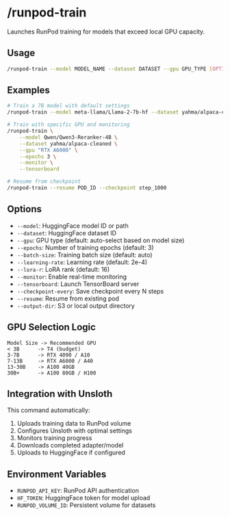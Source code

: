 # /runpod-train

Launches RunPod training for models that exceed local GPU capacity.

## Usage
```bash
/runpod-train --model MODEL_NAME --dataset DATASET --gpu GPU_TYPE [OPTIONS]
```

## Examples
```bash
# Train a 7B model with default settings
/runpod-train --model meta-llama/Llama-2-7b-hf --dataset yahma/alpaca-cleaned

# Train with specific GPU and monitoring
/runpod-train \
    --model Qwen/Qwen3-Reranker-4B \
    --dataset yahma/alpaca-cleaned \
    --gpu "RTX A6000" \
    --epochs 3 \
    --monitor \
    --tensorboard

# Resume from checkpoint
/runpod-train --resume POD_ID --checkpoint step_1000
```

## Options
- `--model`: HuggingFace model ID or path
- `--dataset`: HuggingFace dataset ID  
- `--gpu`: GPU type (default: auto-select based on model size)
- `--epochs`: Number of training epochs (default: 3)
- `--batch-size`: Training batch size (default: auto)
- `--learning-rate`: Learning rate (default: 2e-4)
- `--lora-r`: LoRA rank (default: 16)
- `--monitor`: Enable real-time monitoring
- `--tensorboard`: Launch TensorBoard server
- `--checkpoint-every`: Save checkpoint every N steps
- `--resume`: Resume from existing pod
- `--output-dir`: S3 or local output directory

## GPU Selection Logic
```
Model Size -> Recommended GPU
< 3B      -> T4 (budget)
3-7B      -> RTX 4090 / A10
7-13B     -> RTX A6000 / A40  
13-30B    -> A100 40GB
30B+      -> A100 80GB / H100
```

## Integration with Unsloth
This command automatically:
1. Uploads training data to RunPod volume
2. Configures Unsloth with optimal settings
3. Monitors training progress
4. Downloads completed adapter/model
5. Uploads to HuggingFace if configured

## Environment Variables
- `RUNPOD_API_KEY`: RunPod API authentication
- `HF_TOKEN`: HuggingFace token for model upload
- `RUNPOD_VOLUME_ID`: Persistent volume for datasets